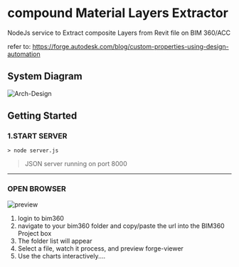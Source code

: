 # compound Material Layers Extractor
NodeJs service to Extract composite Layers from Revit file on BIM 360/ACC


refer to: https://forge.autodesk.com/blog/custom-properties-using-design-automation

## System Diagram

![Arch-Design](https://user-images.githubusercontent.com/440241/174002629-0b2ae83c-cc45-4d88-bb31-14f3efb8aa50.JPG)



## Getting Started
### 1.START SERVER

```> node server.js```

> JSON server running on port 8000

___
### OPEN BROWSER

![preview](https://user-images.githubusercontent.com/440241/174001714-98a8f10b-0ce7-4eb5-8739-492a2e385888.jpg)

1. login to bim360 
2. navigate to your bim360 folder and copy/paste the url into the BIM360 Project box
3. The folder list will appear
4. Select a file, watch it process, and preview forge-viewer
5. Use the charts interactively....

